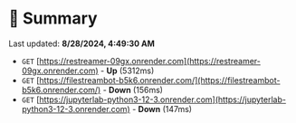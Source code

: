 # 📖 Summary
Last updated: **8/28/2024, 4:49:30 AM**

- `GET` [https://restreamer-09gx.onrender.com](https://restreamer-09gx.onrender.com) - **Up** (5312ms)
- `GET` [https://filestreambot-b5k6.onrender.com/](https://filestreambot-b5k6.onrender.com/) - **Down** (156ms)
- `GET` [https://jupyterlab-python3-12-3.onrender.com](https://jupyterlab-python3-12-3.onrender.com) - **Down** (147ms)
